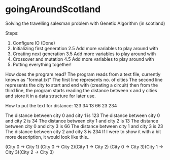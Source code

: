 # goingAroundScotland
Solving the travelling salesman problem with Genetic Algorithm (in scotland)

Steps:
1. Configure IO (Done)
2. Initializing first generation
2.5 Add more variables to play around with
3. Creating next generation
3.5 Add more variables to play around with
4. Crossover and mutation
4.5 Add more variables to play around with
5. Putting everything together!

How does the program read?
The program reads from a text file, currently known as "format.txt"
The first line represents no. of cities
The second line represents the city to start and end with (creating a circuit)
then from the third line, the program starts reading the distance between x and y cities and store it in a data structure for later use.

How to put the text for distance:
123
34 13
66  23 234

The distance between city 0 and city 1 is 123
The distance between city 0 and city 2 is 34
The distance between city 1 and city 2 is 13
The distance between city 0 and city 3 is 66
The distance between city 1 and city 3 is 23
The distance between city 2 and city 3 is 234
If I were to show it with a bit more description, it would look like this..

(City 0 -> City 1)
(City 0 -> City 2)(City 1 -> City 2)
(City 0 -> City 3)(City 1 -> City 3)(City 2 -> City 3)
